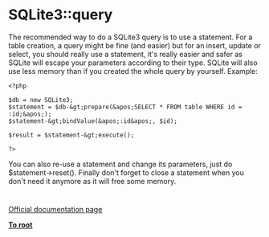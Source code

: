 # SQLite3::query





The recommended way to do a SQLite3 query is to use a statement. For a table creation, a query might be fine (and easier) but for an insert, update or select, you should really use a statement, it&apos;s really easier and safer as SQLite will escape your parameters according to their type. SQLite will also use less memory than if you created the whole query by yourself. Example:



```
<?php

$db = new SQLite3;
$statement = $db-&gt;prepare(&apos;SELECT * FROM table WHERE id = :id;&apos;);
$statement-&gt;bindValue(&apos;:id&apos;, $id);

$result = $statement-&gt;execute();

?>
```


You can also re-use a statement and change its parameters, just do $statement-&gt;reset(). Finally don&apos;t forget to close a statement when you don&apos;t need it anymore as it will free some memory.

  

#

[Official documentation page](https://www.php.net/manual/en/sqlite3.query.php)

**[To root](/README.md)**